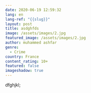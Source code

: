```yaml
---
date: 2020-06-19 12:59:32
lang: en
lang-ref: "{{slug}}"
layout: post
title: asdghfds
image: /assets/images/2.jpg
featured_image: /assets/images/2.jpg
author: muhammed ashfar
genre:
  - Crime
country: France
content_rating: 10+
featured: false
imageshadow: true
---
```

dfghjkl;
